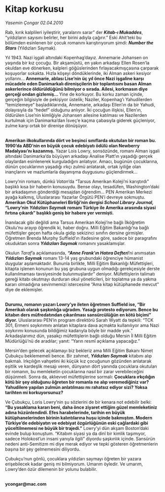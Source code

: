 # Kitap korkusu

*Yasemin Çongar 02.04.2010*

<div class="yazi"><p>Rab, kırık kalplileri iyileştirir, yaralarını sarar” der <b><i>Kitab-ı Mukaddes</i></b>, “yıldızların sayısını belirler, her birini adıyla çağırır.” Eski Ahit’teki bu bölümden esinlenen bir çocuk romanını karıştırıyorum şimdi: <b><i>Number the Stars</i></b> (Yıldızları Saymak).</p>
<p>Yıl 1943. Nazi işgali altındaki Kopenhag’dayız. Annemarie Johansen on yaşında bir kız çocuğu. Bir akşamüstü, en yakın arkadaşı Ellen Rosen’la okuldan eve dönerken, kalpleri göğüslerinden fırlayacakmışçasına çarparak koşuyorlar sokakta. Hızla köşeyi döndüklerinde, iki Alman askeri kesiyor yollarını... <b>Annemarie, ablası Lise’nin üç yıl önce Nazi işgaline karşı mücadele eden Danimarkalı direnişçilerin bir toplantısını basan Alman askerlerince öldürüldüğünü bilmiyor o sırada. Ailesi, korkmasın diye gerçeği ondan gizlemiş... </b>Yine de korkuyor. Bu korku zaman içinde, gerçeğin bilgisiyle de pekişiyor üstelik; Naziler, Kopenhag’ı Yahudilerden “temizlemeye” başladıklarında, Annemarie, arkadaşı Ellen’ın da bir Yahudi, dolayısıyla da “hedef” olduğunu anlıyor. İki çocuğun ilişkisi, Ellen’ın, öldürülen Lise’nin kimliğiyle Johansen ailesine katılması ve Nazilerden kurtulmak için Danimarka’dan İsveç’e kaçma çabasıyla giderek güçleniyor, zulme karşı ortak bir direnişe dönüşüyor.</p>
<p><b><br/>Amerikan ilkokullarında dört ve beşinci sınıflarda okutulan bir roman bu. 1990’da ABD’nin en büyük çocuk edebiyatı ödülü olan Newberry Madalyası’nı kazanmış.</b> Yazar Lois Lowry, sonsözünde, romanı Alman işgali altındaki Danimarka’da büyüyen arkadaşı Analise Platt’ın yaşadığı gerçek olaylardan esinlenerek kurguladığını anlatıyor. Amacı, bugünün çocuklarına, dünün çocuklarının yaşadığı ırkçı zulmü anlatarak, ortak iyiliğe olan inançlarını ve mazlumlarla dayanışma duygusunu güçlendirmek...</p>
<p>Lowry’nin romanı, dünkü <i>Vatan</i>’da “Tarsus Amerikan Koleji’ni karıştırdı” başlıklı kısa bir haberin konusuydu. Bense olayı, tesadüfen, Washington’daki bir arkadaşımın gönderdiği mesajdan öğrendim... PEN Amerikan Merkezi ayağa kalkmış, Uluslararası Yazarlar Örgütü PEN’i devreye sokmuştu. <b>Amerikan Okul Kütüphaneleri Birliği’nin dergisi <i>School Library Journal,</i> “Lowry’nin <i>Yıldızları Saymak</i> romanı Türkiye ile Amerika arasında siyasi fırtına çıkardı” başlıklı geniş bir habere yer vermişti.</b></p>
<p>İnanılacak gibi değildi ama Tarsus Amerikan Koleji’ne bağlı İlköğretim Okulu’nu arayıp öğrendik ki, haber doğru. Milli Eğitim Bakanlığı’na bağlı müfettişler geçen hafta okula gidip sekizinci sınıfın dersine girmişler. Öğretmen Brenda Murphy Suffield’ın ifadesine göre, sadece bir paragrafını okuduktan sonra <b><i>Yıldızları Saymak </i></b>romanını yasaklamışlar. </p>
<p>Okulun <i>Taraf</i>’a açıklamasında, <b><i>“Anne Frank’ın Hatıra Defteri</i></b>’ni anımsatan <b><i>Yıldızları Saymak</i></b> romanı 13-14 yaş grubundaki öğrenciye hümanist duygular aşılamaktadır. Bununla birlikte, Milli Eğitim Bakanlığı Müfettişleri, kitapta işlenen konunun bu yaş grubuna uygun olmadığı gerekçesiyle derste kullanılmaması tavsiyesinde bulunmuşlardır” deniyor. Müfettişlerin talimatı gereği kitabı okutmayı durduran okul yöneticileri, bir toplatma ya da yakma kararı olmadığına sevinmemizi istercesine “Ama kitap kütüphanede mevcut” diye de eklemişler.</p>
<p><b><br/>Durumu, romanın yazarı Lowry’ye ileten öğretmen Suffield ise, “Bir Amerikalı olarak şaşkınlığa uğradım. Yasağı protesto ediyorum. Bence bu kitabın ders müfredatından çıkarılması sansürcülüğün en kötü biçimi” diyor.</b> Uluslararası PEN’in program direktörü Sarah Wyatt da tepkili: “TCK 301, Ermeni soykırımını anlatan kitaplara dava açmakta kullanılıyor ama Nazi soykırımı konusunda bildiğimiz kadarıyla böyle bir madde yok.” Arkadaşlarımız dün, yasakçı müfettişlerin bağlı olduğu Mersin İl Milli Eğitim Müdürlüğü’nü de aradılar; yanıt: “Yarın resmî açıklama yapacağız.” </p>
<p>Mersin’den gelecek açıklamayı biz bekleriz ama Milli Eğitim Bakanı Nimet Çubukçu beklememeli bence. Bir zahmet, <b><i>Yıldızları Saymak</i></b> kitabını alıp bakmalı. Irkçılığın vahşetini iki küçük kız çocuğunun gözünden anlatarak eşitlik ve kardeşlik mesajı veren, dünyanın dört yanında çocuklara okutulan bir romanın, bu memleketin çocuklarına nasıl bir zarar verebileceğini düşünmeli. Sonra da, aklıevvel müfettişlerine sormalı: <b>Çocuklara ırkçılığın kötü bir şey olduğunu öğreten bir romanla ne alıp veremediğiniz var? Yahudilere yapılan zulmün anlatılması mı rahatsız ediyor sizi? Yoksa tarihten mi korkuyorsunuz?</b></p>
<p>Ve Çubukçu, Loris Lowry’nin şu sözlerini de bir kenara not edebilir belki: <b>“Bu yasaklama kararı beni, daha önce ziyaret ettiğim güzel memleketiniz adına hüzünlendirdi. Efes harabelerinde, tarihin en büyük kütüphanelerinden birinin kalıntılarına huşu içinde bakmıştım. Modern Türkiye’de edebiyatın ve edebiyat özgürlüğünün eski çağlardaki gibi yüceltilmemesi ne büyük bir trajedi.”</b> Lowry’yi dün akşam Boston’daki evinde bulup konuştum. “Kitabım siyasi ya da dinî bir kimlik taşımıyor, sadece Holokost’un insani yanıyla ilgili” diyordu şaşkınlık içinde. Sansürün nedeni anti-Semitizm mi diye merak ediyor ve tepki gösteren öğretmenlerin başına bir şey gelmemesini diliyordu.</p>
<p>Çubukçu’nun gönlü, çocuklara yıldızları saymayı öğreten bir yazara erişebilecek kadar geniş mi bilmiyorum. Umarım öyledir. Ve umarım, Lowry’den özür dilemenin bir yolunu bulabilir. </p>
<p><b><br/>ycongar@mac.com</b></p></div>
